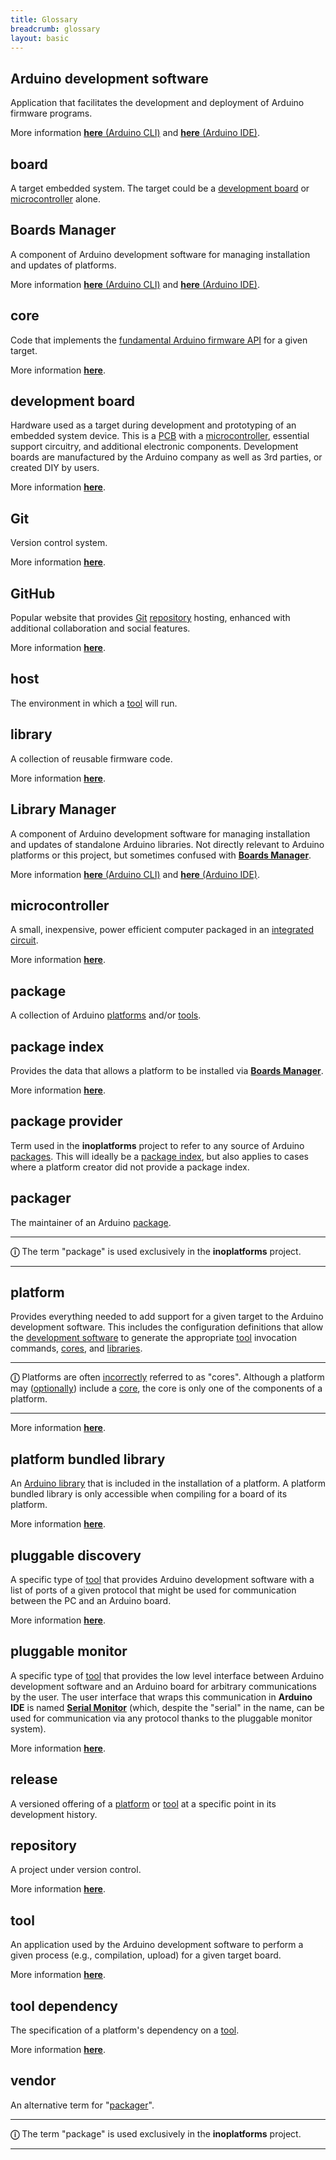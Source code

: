 ```yaml
---
title: Glossary
breadcrumb: glossary
layout: basic
---
```


## Arduino development software

Application that facilitates the development and deployment of Arduino firmware programs.

More information [**here** (Arduino CLI)](https://arduino.github.io/arduino-cli/latest/) and [**here** (Arduino IDE)](https://docs.arduino.cc/software/ide-v2).

## board

A target embedded system. The target could be a [development board](#development-board) or [microcontroller](#microcontroller) alone.

## Boards Manager

A component of Arduino development software for managing installation and updates of platforms.

More information [**here** (Arduino CLI)](https://arduino.github.io/arduino-cli/latest/commands/arduino-cli_core/) and [**here** (Arduino IDE)](https://docs.arduino.cc/software/ide-v2/tutorials/ide-v2-board-manager).

## core

Code that implements the [fundamental Arduino firmware API](https://www.arduino.cc/reference/en/) for a given target.

More information [**here**](https://arduino.github.io/arduino-cli/latest/platform-specification/#cores).

## development board

Hardware used as a target during development and prototyping of an embedded system device. This is a [PCB](https://wikipedia.org/wiki/Printed_circuit_board) with a [microcontroller](#microcontroller), essential support circuitry, and additional electronic components. Development boards are manufactured by the Arduino company as well as 3rd parties, or created DIY by users.

More information [**here**](https://docs.arduino.cc/).

## Git

Version control system.

More information [**here**](https://git-scm.com/).

## GitHub

Popular website that provides [Git](#git) [repository](#repository) hosting, enhanced with additional collaboration and social features.

More information [**here**](https://docs.github.com/en/get-started).

## host

The environment in which a [tool](#tool) will run.

## library

A collection of reusable firmware code.

More information [**here**](https://arduino.github.io/arduino-cli/latest/library-specification/).

## Library Manager

A component of Arduino development software for managing installation and updates of standalone Arduino libraries. Not directly relevant to Arduino platforms or this project, but sometimes confused with [**Boards Manager**](#boards-manager).

More information [**here** (Arduino CLI)](https://arduino.github.io/arduino-cli/latest/commands/arduino-cli_lib/) and [**here** (Arduino IDE)](https://docs.arduino.cc/software/ide-v2/tutorials/ide-v2-installing-a-library#installing-a-library).

## microcontroller

A small, inexpensive, power efficient computer packaged in an [integrated circuit](https://wikipedia.org/wiki/Integrated_circuit).

More information [**here**](https://wikipedia.org/wiki/Microcontroller).

## package

A collection of Arduino [platforms](#platform) and/or [tools](#tool).

## package index

Provides the data that allows a platform to be installed via [**Boards Manager**](#boards-manager).

More information [**here**](https://arduino.github.io/arduino-cli/latest/package_index_json-specification/).

## package provider

Term used in the **inoplatforms** project to refer to any source of Arduino [packages](#package). This will ideally be a [package index](#package-index), but also applies to cases where a platform creator did not provide a package index.

## packager

The maintainer of an Arduino [package](#package).

---

**ⓘ** The term "package" is used exclusively in the **inoplatforms** project.

---

## platform

Provides everything needed to add support for a given target to the Arduino development software. This includes the configuration definitions that allow the [development software](#arduino-development-software) to generate the appropriate [tool](#tool) invocation commands, [cores](#core), and [libraries](#platform-bundled-library).

---

**ⓘ** Platforms are often [incorrectly](https://arduino.github.io/arduino-cli/latest/platform-specification/#platform-terminology) referred to as "cores". Although a platform may ([optionally](https://arduino.github.io/arduino-cli/latest/platform-specification/#core-reference)) include a [core](#core), the core is only one of the components of a platform.

---

More information [**here**](https://arduino.github.io/arduino-cli/latest/platform-specification/).

## platform bundled library

An [Arduino library](#library) that is included in the installation of a platform. A platform bundled library is only accessible when compiling for a board of its platform.

More information [**here**](https://arduino.github.io/arduino-cli/latest/platform-specification/#platform-bundled-libraries).

## pluggable discovery

A specific type of [tool](#tool) that provides Arduino development software with a list of ports of a given protocol that might be used for communication between the PC and an Arduino board.

More information [**here**](https://arduino.github.io/arduino-cli/latest/pluggable-discovery-specification/).

## pluggable monitor

A specific type of [tool](#tool) that provides the low level interface between Arduino development software and an Arduino board for arbitrary communications by the user. The user interface that wraps this communication in **Arduino IDE** is named [**Serial Monitor**](https://docs.arduino.cc/software/ide-v2/tutorials/ide-v2-serial-monitor) (which, despite the "serial" in the name, can be used for communication via any protocol thanks to the pluggable monitor system).

More information [**here**](https://arduino.github.io/arduino-cli/latest/pluggable-monitor-specification/).

## release

A versioned offering of a [platform](#platform) or [tool](#tool) at a specific point in its development history.

## repository

A project under version control.

More information [**here**](https://wikipedia.org/wiki/Repository_%28version_control%29).

## tool

An application used by the Arduino development software to perform a given process (e.g., compilation, upload) for a given target board.

More information [**here**](https://arduino.github.io/arduino-cli/latest/package_index_json-specification/#tools-definitions).

## tool dependency

The specification of a platform's dependency on a [tool](#tool).

More information [**here**](https://arduino.github.io/arduino-cli/latest/package_index_json-specification/#platforms-definitions).

## vendor

An alternative term for "[packager](#packager)".

---

**ⓘ** The term "package" is used exclusively in the **inoplatforms** project.

---
